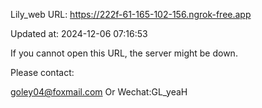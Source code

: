 Lily_web URL: https://222f-61-165-102-156.ngrok-free.app

Updated at: 2024-12-06 07:16:53

If you cannot open this URL, the server might be down.

Please contact: 

goley04@foxmail.com Or Wechat:GL_yeaH